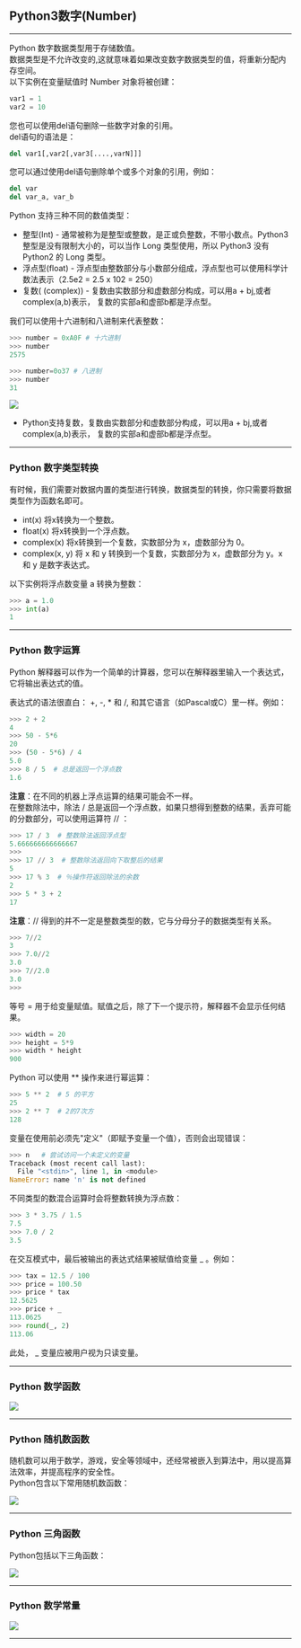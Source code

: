 ## **Python3数字(Number)**
---
Python 数字数据类型用于存储数值。  
数据类型是不允许改变的,这就意味着如果改变数字数据类型的值，将重新分配内存空间。  
以下实例在变量赋值时 Number 对象将被创建：
```python
var1 = 1
var2 = 10
```
您也可以使用del语句删除一些数字对象的引用。  
del语句的语法是：
```python
del var1[,var2[,var3[....,varN]]]
```
您可以通过使用del语句删除单个或多个对象的引用，例如：
```python
del var
del var_a, var_b
```
Python 支持三种不同的数值类型：
* 整型(Int) - 通常被称为是整型或整数，是正或负整数，不带小数点。Python3 整型是没有限制大小的，可以当作 Long 类型使用，所以 Python3 没有 Python2 的 Long 类型。
* 浮点型(float) - 浮点型由整数部分与小数部分组成，浮点型也可以使用科学计数法表示（2.5e2 = 2.5 x 102 = 250）
* 复数( (complex)) - 复数由实数部分和虚数部分构成，可以用a + bj,或者complex(a,b)表示， 复数的实部a和虚部b都是浮点型。

我们可以使用十六进制和八进制来代表整数：
```python
>>> number = 0xA0F # 十六进制
>>> number
2575

>>> number=0o37 # 八进制
>>> number
31
```
![](/image/8-1.png)
* Python支持复数，复数由实数部分和虚数部分构成，可以用a + bj,或者complex(a,b)表示， 复数的实部a和虚部b都是浮点型。

---
### **Python 数字类型转换**
有时候，我们需要对数据内置的类型进行转换，数据类型的转换，你只需要将数据类型作为函数名即可。
* int(x) 将x转换为一个整数。
* float(x) 将x转换到一个浮点数。
* complex(x) 将x转换到一个复数，实数部分为 x，虚数部分为 0。
* complex(x, y) 将 x 和 y 转换到一个复数，实数部分为 x，虚数部分为 y。x 和 y 是数字表达式。

以下实例将浮点数变量 a 转换为整数：
```python
>>> a = 1.0
>>> int(a)
1
```
---


### **Python 数字运算**
Python 解释器可以作为一个简单的计算器，您可以在解释器里输入一个表达式，它将输出表达式的值。

表达式的语法很直白： +, -, * 和 /, 和其它语言（如Pascal或C）里一样。例如：

```python
>>> 2 + 2
4
>>> 50 - 5*6
20
>>> (50 - 5*6) / 4
5.0
>>> 8 / 5  # 总是返回一个浮点数
1.6
```
**注意**：在不同的机器上浮点运算的结果可能会不一样。  
在整数除法中，除法 / 总是返回一个浮点数，如果只想得到整数的结果，丢弃可能的分数部分，可以使用运算符 // ：
```python
>>> 17 / 3  # 整数除法返回浮点型
5.666666666666667
>>>
>>> 17 // 3  # 整数除法返回向下取整后的结果
5
>>> 17 % 3  # ％操作符返回除法的余数
2
>>> 5 * 3 + 2 
17
```
**注意**：// 得到的并不一定是整数类型的数，它与分母分子的数据类型有关系。
```python
>>> 7//2
3
>>> 7.0//2
3.0
>>> 7//2.0
3.0
>>> 
```
等号 = 用于给变量赋值。赋值之后，除了下一个提示符，解释器不会显示任何结果。
```python
>>> width = 20
>>> height = 5*9
>>> width * height
900
```
Python 可以使用 ** 操作来进行幂运算：
```python
>>> 5 ** 2  # 5 的平方
25
>>> 2 ** 7  # 2的7次方
128
```
变量在使用前必须先"定义"（即赋予变量一个值），否则会出现错误：
```python
>>> n   # 尝试访问一个未定义的变量
Traceback (most recent call last):
  File "<stdin>", line 1, in <module>
NameError: name 'n' is not defined
```

不同类型的数混合运算时会将整数转换为浮点数：
```python
>>> 3 * 3.75 / 1.5
7.5
>>> 7.0 / 2
3.5
```
在交互模式中，最后被输出的表达式结果被赋值给变量 _ 。例如：
```python
>>> tax = 12.5 / 100
>>> price = 100.50
>>> price * tax
12.5625
>>> price + _
113.0625
>>> round(_, 2)
113.06
```
此处， _ 变量应被用户视为只读变量。

---


### **Python 数学函数**
![](/image/8-2.png)

---

### **Python 随机数函数**
随机数可以用于数学，游戏，安全等领域中，还经常被嵌入到算法中，用以提高算法效率，并提高程序的安全性。  
Python包含以下常用随机数函数： 

![](/image/8-3.png)

---

### **Python 三角函数**
Python包括以下三角函数：

![](/image/8-4.png)

---

### **Python 数学常量**
![](/image/8-5.png)

---

